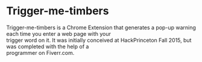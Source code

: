 # Trigger-me-timbers

Trigger-me-timbers is a Chrome Extension that generates a pop-up warning each time you enter a web page with your\
trigger word on it.  It was initially conceived at HackPrinceton Fall 2015, but was completed with the help of a \
programmer on Fiverr.com.  
